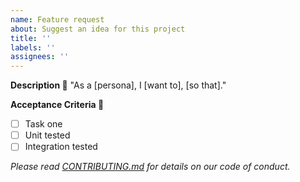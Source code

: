 ```yaml
---
name: Feature request
about: Suggest an idea for this project
title: ''
labels: ''
assignees: ''
---
```


**Description :thinking:**
"As a [persona], I [want to], [so that]."

**Acceptance Criteria :tada:**

- [ ] Task one
- [ ] Unit tested
- [ ] Integration tested

*Please read [CONTRIBUTING.md](https://github.com/the-pragmatic-dev/meco-api/blob/master/CONTRIBUTING.md) for details on our code of conduct.*
